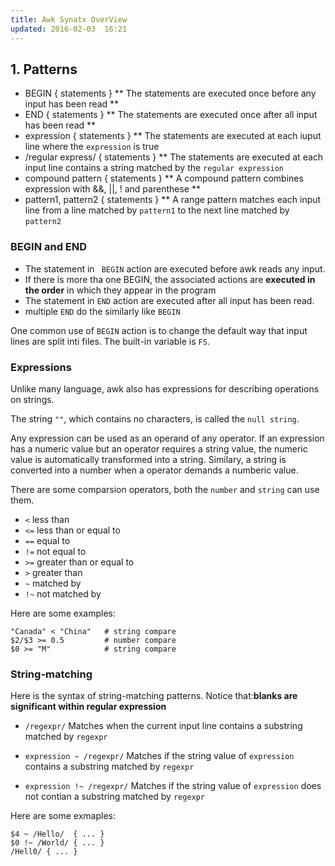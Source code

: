 ```yaml
---
title: Awk Synatx OverView
updated: 2016-02-03  16:21
---
```


## 1. Patterns

+ BEGIN { statements } 
** The statements are executed once before any input has been read **
+ END { statements }
** The statements are executed once after all input has been read **
+ expression { statements }
** The statements are executed at each iuput line where the `expression` is true
+ /regular express/ { statements }
** The statements are executed at each input line contains a string matched by the `regular expression`
+ compound pattern { statements }
** A compound pattern combines expression with &&, ||, ! and parenthese **
+ pattern1, pattern2 { statements }
** A range pattern matches each input line from a line matched by `pattern1` to the next line matched by `pattern2`

### BEGIN and END

+ The statement in ` BEGIN` action are executed before awk reads any input.
+ If there is more tha one BEGIN, the associated actions are **executed in the order** in which they appear in the program
+ The statement in `END` action are executed after all input has been read.
+ multiple `END` do the similarly like `BEGIN`

One common use of `BEGIN` action is to change the default way that input lines are split inti files. The built-in variable is `FS`.


### Expressions

Unlike many language, awk also has expressions for describing operations on strings. 

The string `""`, which contains no characters, is called the `null string`.

Any expression can be used as an operand of any operator. If an expression has a numeric value but an operator requires a string value, the numeric value is automatically transformed into a string. Similary, a string is converted into a number when a operator demands a numberic value.

There are some comparsion operators, both the `number` and `string` can use them.

+ `<`   less than 
+ `<=`  less than or equal to
+ `==`  equal to
+ `!=`  not equal to
+ `>=`  greater than or equal to
+ `>`   greater than
+ `~`   matched by
+ `!~`  not matched by

Here are some examples:

```
"Canada" < "China"   # string compare
$2/$3 >= 0.5         # number compare
$0 >= "M"            # string compare
```

### String-matching 

Here is the syntax of string-matching patterns. Notice that:**blanks are significant within regular expression**

+ `/regexpr/`
Matches when the current input line contains a substring matched by `regexpr`

+ `expression ~ /regexpr/`
Matches if the string value of `expression` contains a substring matched by `regexpr`

+ `expression !~ /regexpr/`
Matches if the string value of `expression` does not contian a substring matched by `regexpr`

Here are some exmaples:

```
$4 ~ /Hello/  { ... }
$0 !~ /World/ { ... }
/Hell0/ { ... }
```
